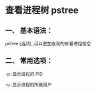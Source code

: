 # **查看进程树 pstree**

 

## 一、 基本语法：

 

pstree [选项] ,可以更加直观的来看进程信息

 

## 二、 常用选项：

 

-p :显示进程的 PID

-u :显示进程的所属用户

 